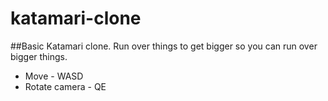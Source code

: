 # katamari-clone
##Basic Katamari clone. Run over things to get bigger so you can run over bigger things.
* Move - WASD
* Rotate camera - QE
